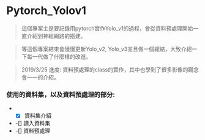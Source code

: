 # Pytorch_Yolov1
> 這個專案主是要記錄用pytorch實作Yolo_v1的過程，會從資料預處理開始一直介紹到神經網路的搭建。

> 等這個專案結束會慢慢更新Yolo_v2, Yolo_v3並且做一個總結，大致介紹一下每一代做了什麼樣的改進。

> 2019/3/25 進度: 資料預處理的class的實作，其中也學到了很多影像的觀念會一一的介紹。

### 使用的資料集，以及資料預處理的部分:
* -[x] 資料集介紹
* -[] 讀入資料集
* -[] 資料預處理


